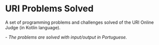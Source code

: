 # URI Problems Solved

A set of programming problems and challenges solved of the URI Online Judge (in Kotlin language).

*- The problems are solved with input/output in Portuguese.*
